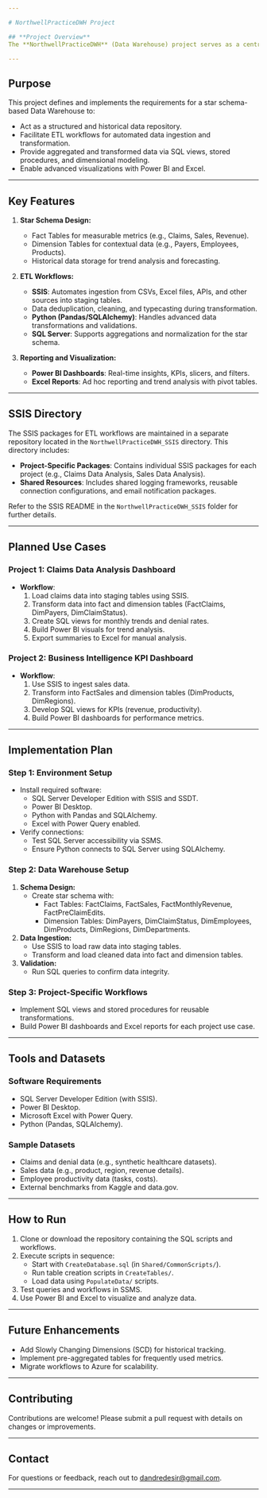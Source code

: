 ```yaml
---

# NorthwellPracticeDWH Project

## **Project Overview**
The **NorthwellPracticeDWH** (Data Warehouse) project serves as a centralized repository designed to support analytics, reporting, and visualization for Data Analyst and Business Intelligence Analyst roles. It consolidates data from multiple sources to enable efficient querying, insightful analysis, and robust visualizations using tools like Power BI and Excel.

---
```


## **Purpose**
This project defines and implements the requirements for a star schema-based Data Warehouse to:
- Act as a structured and historical data repository.
- Facilitate ETL workflows for automated data ingestion and transformation.
- Provide aggregated and transformed data via SQL views, stored procedures, and dimensional modeling.
- Enable advanced visualizations with Power BI and Excel.

---

## **Key Features**
1. **Star Schema Design:**
   - Fact Tables for measurable metrics (e.g., Claims, Sales, Revenue).
   - Dimension Tables for contextual data (e.g., Payers, Employees, Products).
   - Historical data storage for trend analysis and forecasting.

2. **ETL Workflows:**
   - **SSIS**: Automates ingestion from CSVs, Excel files, APIs, and other sources into staging tables.
   - Data deduplication, cleaning, and typecasting during transformation.
   - **Python (Pandas/SQLAlchemy)**: Handles advanced data transformations and validations.
   - **SQL Server**: Supports aggregations and normalization for the star schema.

3. **Reporting and Visualization:**
   - **Power BI Dashboards**: Real-time insights, KPIs, slicers, and filters.
   - **Excel Reports**: Ad hoc reporting and trend analysis with pivot tables.

---

## **SSIS Directory**
The SSIS packages for ETL workflows are maintained in a separate repository located in the `NorthwellPracticeDWH_SSIS` directory. This directory includes:
- **Project-Specific Packages**: Contains individual SSIS packages for each project (e.g., Claims Data Analysis, Sales Data Analysis).
- **Shared Resources**: Includes shared logging frameworks, reusable connection configurations, and email notification packages.

Refer to the SSIS README in the `NorthwellPracticeDWH_SSIS` folder for further details.

---

## **Planned Use Cases**

### **Project 1: Claims Data Analysis Dashboard**
- **Workflow**:
  1. Load claims data into staging tables using SSIS.
  2. Transform data into fact and dimension tables (FactClaims, DimPayers, DimClaimStatus).
  3. Create SQL views for monthly trends and denial rates.
  4. Build Power BI visuals for trend analysis.
  5. Export summaries to Excel for manual analysis.

### **Project 2: Business Intelligence KPI Dashboard**
- **Workflow**:
  1. Use SSIS to ingest sales data.
  2. Transform into FactSales and dimension tables (DimProducts, DimRegions).
  3. Develop SQL views for KPIs (revenue, productivity).
  4. Build Power BI dashboards for performance metrics.

---

## **Implementation Plan**

### **Step 1: Environment Setup**
- Install required software:
  - SQL Server Developer Edition with SSIS and SSDT.
  - Power BI Desktop.
  - Python with Pandas and SQLAlchemy.
  - Excel with Power Query enabled.
- Verify connections:
  - Test SQL Server accessibility via SSMS.
  - Ensure Python connects to SQL Server using SQLAlchemy.

### **Step 2: Data Warehouse Setup**
1. **Schema Design:**
   - Create star schema with:
     - Fact Tables: FactClaims, FactSales, FactMonthlyRevenue, FactPreClaimEdits.
     - Dimension Tables: DimPayers, DimClaimStatus, DimEmployees, DimProducts, DimRegions, DimDepartments.
2. **Data Ingestion:**
   - Use SSIS to load raw data into staging tables.
   - Transform and load cleaned data into fact and dimension tables.
3. **Validation:**
   - Run SQL queries to confirm data integrity.

### **Step 3: Project-Specific Workflows**
- Implement SQL views and stored procedures for reusable transformations.
- Build Power BI dashboards and Excel reports for each project use case.

---

## **Tools and Datasets**

### **Software Requirements**
- SQL Server Developer Edition (with SSIS).
- Power BI Desktop.
- Microsoft Excel with Power Query.
- Python (Pandas, SQLAlchemy).

### **Sample Datasets**
- Claims and denial data (e.g., synthetic healthcare datasets).
- Sales data (e.g., product, region, revenue details).
- Employee productivity data (tasks, costs).
- External benchmarks from Kaggle and data.gov.

---

## **How to Run**
1. Clone or download the repository containing the SQL scripts and workflows.
2. Execute scripts in sequence:
   - Start with `CreateDatabase.sql` (in `Shared/CommonScripts/`).
   - Run table creation scripts in `CreateTables/`.
   - Load data using `PopulateData/` scripts.
3. Test queries and workflows in SSMS.
4. Use Power BI and Excel to visualize and analyze data.

---

## **Future Enhancements**
- Add Slowly Changing Dimensions (SCD) for historical tracking.
- Implement pre-aggregated tables for frequently used metrics.
- Migrate workflows to Azure for scalability.

---

## **Contributing**
Contributions are welcome! Please submit a pull request with details on changes or improvements.

---

## **Contact**
For questions or feedback, reach out to dandredesir@gmail.com.

---

